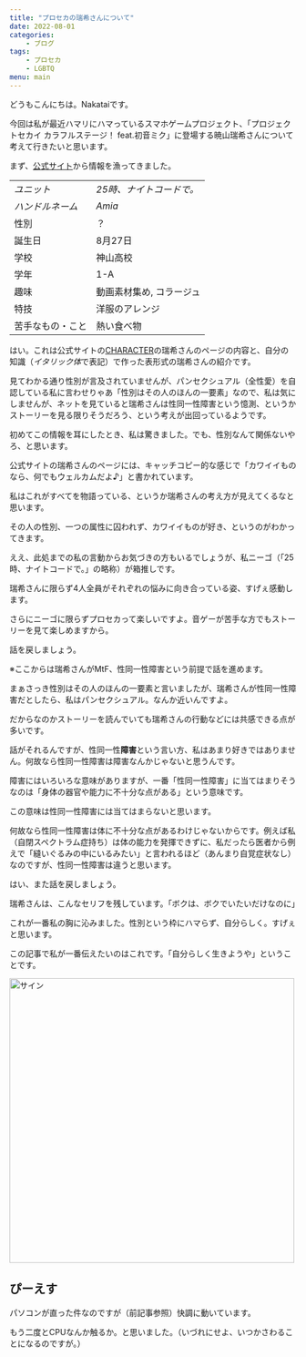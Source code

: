```yaml
---
title: "プロセカの瑞希さんについて"
date: 2022-08-01
categories:
    - ブログ
tags:
    - プロセカ
    - LGBTQ
menu: main
---
```


どうもこんにちは。Nakataiです。

今回は私が最近ハマリにハマっているスマホゲームプロジェクト、「プロジェクトセカイ カラフルステージ！ feat.初音ミク」に登場する暁山瑞希さんについて考えて行きたいと思います。

まず、[公式サイト](https://pjsekai.sega.jp)から情報を漁ってきました。

|||
|---|---|
|*ユニット*|*25時、ナイトコードで。*|
|*ハンドルネーム*|*Amia*|
|性別|？|
|誕生日|8月27日|
|学校|神山高校|
|学年|1-A|
|趣味|動画素材集め, コラージュ|
|特技|洋服のアレンジ|
|苦手なもの・こと|熱い食べ物|

はい。これは公式サイトの[CHARACTER](https://pjsekai.sega.jp/character)の瑞希さんのページの内容と、自分の知識（*イタリック体*で表記）で作った表形式の瑞希さんの紹介です。

見てわかる通り性別が言及されていませんが、パンセクシュアル（全性愛）を自認している私に言わせりゃあ「性別はその人のほんの一要素」なので、私は気にしませんが、ネットを見ていると瑞希さんは性同一性障害という憶測、というかストーリーを見る限りそうだろう、という考えが出回っているようです。

初めてこの情報を耳にしたとき、私は驚きました。でも、性別なんて関係ないやろ、と思います。

公式サイトの瑞希さんのページには、キャッチコピー的な感じで「カワイイものなら、何でもウェルカムだよ♪」と書かれています。

私はこれがすべてを物語っている、というか瑞希さんの考え方が見えてくるなと思います。

その人の性別、一つの属性に囚われず、カワイイものが好き、というのがわかってきます。

ええ、此処までの私の言動からお気づきの方もいるでしょうが、私ニーゴ（「25時、ナイトコードで。」の略称）が箱推しです。

瑞希さんに限らず4人全員がそれぞれの悩みに向き合っている姿、すげぇ感動します。

さらにニーゴに限らずプロセカって楽しいですよ。音ゲーが苦手な方でもストーリーを見て楽しめますから。

話を戻しましょう。

※ここからは瑞希さんがMtF、性同一性障害という前提で話を進めます。

まぁさっき性別はその人のほんの一要素と言いましたが、瑞希さんが性同一性障害だとしたら、私はパンセクシュアル。なんか近いんですよ。

だからなのかストーリーを読んでいても瑞希さんの行動などには共感できる点が多いです。

話がそれるんですが、性同一性**障害**という言い方、私はあまり好きではありません。何故なら性同一性障害は障害なんかじゃないと思うんです。

障害にはいろいろな意味がありますが、一番「性同一性障害」に当てはまりそうなのは「身体の器官や能力に不十分な点がある」という意味です。

この意味は性同一性障害には当てはまらないと思います。

何故なら性同一性障害は体に不十分な点があるわけじゃないからです。例えば私（自閉スペクトラム症持ち）は体の能力を発揮できずに、私だったら医者から例えで「縫いぐるみの中にいるみたい」と言われるほど（あんまり自覚症状なし）なのですが、性同一性障害は違うと思います。

はい、また話を戻しましょう。

瑞希さんは、こんなセリフを残しています。「ボクは、ボクでいたいだけなのに」

これが一番私の胸に沁みました。性別という枠にハマらず、自分らしく。すげぇと思います。

この記事で私が一番伝えたいのはこれです。「自分らしく生きようや」ということです。

<img src="https://cdn.nakatai.ga/img/sign.webp" width="500" alt="サイン">

## ぴーえす

パソコンが直った件なのですが（前記事参照）快調に動いています。

もう二度とCPUなんか触るか。と思いました。（いづれにせよ、いつかさわることになるのですが。）
